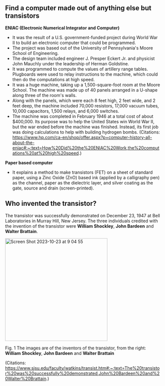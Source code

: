## Find a computer made out of anything else but transistors
**ENIAC (Electronic Numerical Integrator and Computer)**
* It was the result of a U.S. government-funded project during World War II to build an electronic computer that could be programmed. 
* The project was based out of the University of Pennsylvania's Moore School of Engineering. 
* The design team included engineer J. Presper Eckert Jr. and physicist John Mauchly under the leadership of Herman Goldstine. 
* It was programmed to compute the values of artillery range tables. Plugboards were used to relay instructions to the machine, which could then do the computations at high speed.
* It was a huge machine, taking up a 1,500-square-foot room at the Moore School. The machine was made up of 40 panels arranged in a U-shape along three of the room's walls. 
* Along with the panels, which were each 8 feet high, 2 feet wide, and 2 feet deep, the machine included 70,000 resistors, 17,000 vacuum tubes, 10,000 capacitors, 1,500 relays, and 6,000 switches. 
* The machine was completed in February 1946 at a total cost of about $400,000. Its purpose was to help the United States win World War II, but the war ended before the machine was finished. Instead, its first job was doing calculations to help with building hydrogen bombs.
(Citations: https://www.hp.com/ca-en/shop/offer.aspx?p=computer-history-all-about-the-eniac#:~:text=How%20Did%20the%20ENIAC%20Work,the%20computations%20at%20high%20speed.)

**Paper based computer**
* It explains a method to make transistors (FET) on a sheet of standard paper, using a Zinc Oxide (ZnO) based ink (applied by a calligraphy pen) as the channel, paper as the dielectric layer, and silver coating as the gate, source and drain (screen-printed).

## Who invented the transistor?
The transistor was successfully demonstrated on December 23, 1947 at Bell Laboratories in Murray Hill, New Jersey. 
The three individuals credited with the invention of the transistor were **William Shockley**, **John Bardeen** and **Walter Brattain**.

<img width="332" alt="Screen Shot 2023-10-23 at 9 04 55" src="https://github.com/Yuiko-tsr/unit-2/assets/134657923/e10b25a1-1c64-400b-96e0-6cbbdd17c891">

Fig. 1 The images are of the inventors of the transistor, from the right: **William Shockley**, **John Bardeen** and **Walter Brattain**

(Citations: https://www.sjsu.edu/faculty/watkins/transist.htm#:~:text=The%20transistor%20was%20successfully%20demonstrated,John%20Bardeen%20and%20Walter%20Brattain.)
